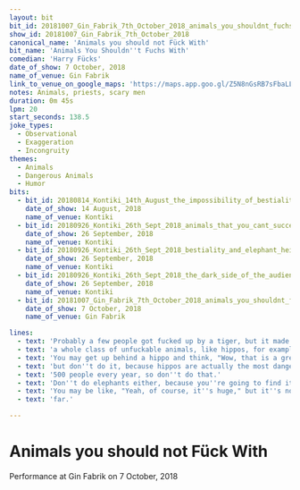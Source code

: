 ```yaml
---
layout: bit
bit_id: 20181007_Gin_Fabrik_7th_October_2018_animals_you_shouldnt_fuchs_with
show_id: 20181007_Gin_Fabrik_7th_October_2018
canonical_name: 'Animals you should not Fück With'
bit_name: 'Animals You Shouldn''t Fuchs With'
comedian: 'Harry Fücks'
date_of_show: 7 October, 2018
name_of_venue: Gin Fabrik
link_to_venue_on_google_maps: 'https://maps.app.goo.gl/Z5N8nGsRB7sFbaLL8'
notes: Animals, priests, scary men
duration: 0m 45s
lpm: 20
start_seconds: 138.5
joke_types:
  - Observational
  - Exaggeration
  - Incongruity
themes:
  - Animals
  - Dangerous Animals
  - Humor
bits:
  - bit_id: 20180814_Kontiki_14th_August_the_impossibility_of_bestiality_with_certain_animals
    date_of_show: 14 August, 2018
    name_of_venue: Kontiki
  - bit_id: 20180926_Kontiki_26th_Sept_2018_animals_that_you_cant_successfully_mate_with
    date_of_show: 26 September, 2018
    name_of_venue: Kontiki
  - bit_id: 20180926_Kontiki_26th_Sept_2018_bestiality_and_elephant_heights
    date_of_show: 26 September, 2018
    name_of_venue: Kontiki
  - bit_id: 20180926_Kontiki_26th_Sept_2018_the_dark_side_of_the_audiences_humor
    date_of_show: 26 September, 2018
    name_of_venue: Kontiki
  - bit_id: 20181007_Gin_Fabrik_7th_October_2018_animals_you_shouldnt_fuchs_with
    date_of_show: 7 October, 2018
    name_of_venue: Gin Fabrik

lines:
  - text: 'Probably a few people got fucked up by a tiger, but it made me realize that there''s actually'
  - text: 'a whole class of unfuckable animals, like hippos, for example.'
  - text: 'You may get up behind a hippo and think, "Wow, that is a great ass," just slide on in there,'
  - text: 'but don''t do it, because hippos are actually the most dangerous mammal, they kill about'
  - text: '500 people every year, so don''t do that.'
  - text: 'Don''t do elephants either, because you''re going to find it''s too high up.'
  - text: 'You may be like, "Yeah, of course, it''s huge," but it''s not going to reach, it''s just too'
  - text: 'far.'

---
```


# Animals you should not Fück With

Performance at Gin Fabrik on 7 October, 2018
